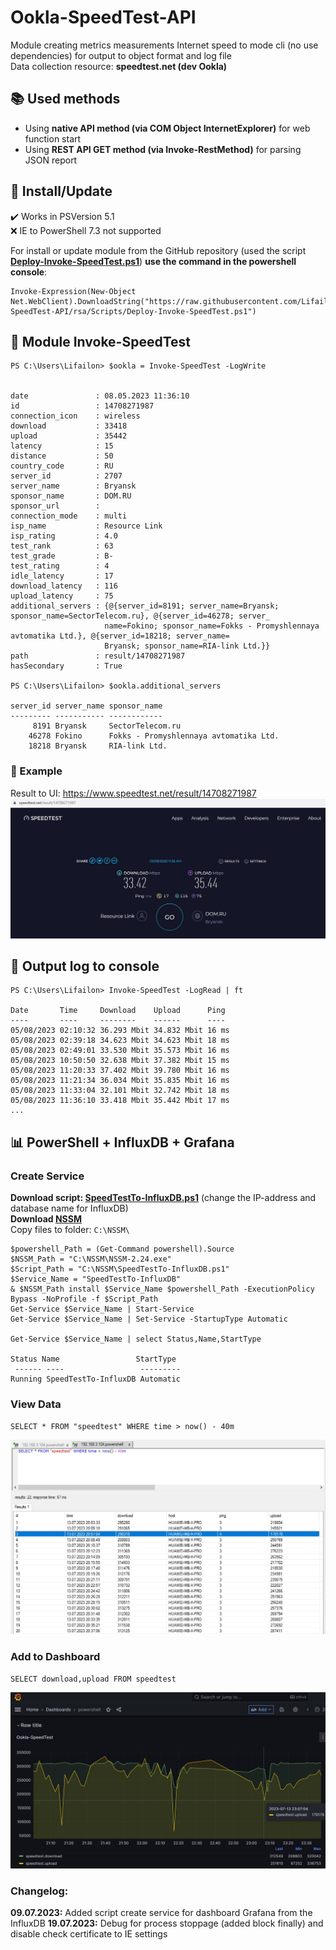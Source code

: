 # Ookla-SpeedTest-API
Module creating metrics measurements Internet speed to mode cli (no use dependencies) for output to object format and log file \
Data collection resource: **speedtest.net (dev Ookla)**

## 📚 Used methods
- Using **native API method (via COM Object InternetExplorer)** for web function start
- Using **REST API GET method (via Invoke-RestMethod)** for parsing JSON report

## 🚀 Install/Update

✔️ Works in PSVersion 5.1 \
❌ IE to PowerShell 7.3 not supported

For install or update module from the GitHub repository (used the script **[Deploy-Invoke-SpeedTest.ps1](https://github.com/Lifailon/Ookla-SpeedTest-API/blob/rsa/Scripts/Deploy-Invoke-SpeedTest.ps1)**) **use the command in the powershell console**:
```
Invoke-Expression(New-Object Net.WebClient).DownloadString("https://raw.githubusercontent.com/Lifailon/Ookla-SpeedTest-API/rsa/Scripts/Deploy-Invoke-SpeedTest.ps1")
```

## 🔔 Module Invoke-SpeedTest
```
PS C:\Users\Lifailon> $ookla = Invoke-SpeedTest -LogWrite


date               : 08.05.2023 11:36:10
id                 : 14708271987
connection_icon    : wireless
download           : 33418
upload             : 35442
latency            : 15
distance           : 50
country_code       : RU
server_id          : 2707
server_name        : Bryansk
sponsor_name       : DOM.RU
sponsor_url        :
connection_mode    : multi
isp_name           : Resource Link
isp_rating         : 4.0
test_rank          : 63
test_grade         : B-
test_rating        : 4
idle_latency       : 17
download_latency   : 116
upload_latency     : 75
additional_servers : {@{server_id=8191; server_name=Bryansk; sponsor_name=SectorTelecom.ru}, @{server_id=46278; server_
                     name=Fokino; sponsor_name=Fokks - Promyshlennaya avtomatika Ltd.}, @{server_id=18218; server_name=
                     Bryansk; sponsor_name=RIA-link Ltd.}}
path               : result/14708271987
hasSecondary       : True

PS C:\Users\Lifailon> $ookla.additional_servers

server_id server_name sponsor_name
--------- ----------- ------------
     8191 Bryansk     SectorTelecom.ru
    46278 Fokino      Fokks - Promyshlennaya avtomatika Ltd.
    18218 Bryansk     RIA-link Ltd.
```

### 🎉 Example
Result to UI: https://www.speedtest.net/result/14708271987 \
![Image alt](https://github.com/Lifailon/Ookla-SpeedTest-API/blob/rsa/Screen/UI.jpg)

## 📑 Output log to console
```
PS C:\Users\Lifailon> Invoke-SpeedTest -LogRead | ft

Date       Time     Download    Upload      Ping
----       ----     --------    ------      ----
05/08/2023 02:10:32 36.293 Mbit 34.832 Mbit 16 ms
05/08/2023 02:39:18 34.623 Mbit 34.623 Mbit 18 ms
05/08/2023 02:49:01 33.530 Mbit 35.573 Mbit 16 ms
05/08/2023 10:50:50 32.638 Mbit 37.382 Mbit 15 ms
05/08/2023 11:20:33 37.402 Mbit 39.780 Mbit 16 ms
05/08/2023 11:21:34 36.034 Mbit 35.835 Mbit 16 ms
05/08/2023 11:33:04 32.101 Mbit 32.742 Mbit 18 ms
05/08/2023 11:36:10 33.418 Mbit 35.442 Mbit 17 ms
...
```

## 📊 PowerShell + InfluxDB + Grafana

### Create Service

**Download script: [SpeedTestTo-InfluxDB.ps1](https://github.com/Lifailon/Ookla-SpeedTest-API/blob/rsa/Scripts/SpeedTestTo-InfluxDB.ps1)** (change the IP-address and database name for InfluxDB) \
**Download [NSSM](https://www.nssm.cc/download)** \
Copy files to folder: `C:\NSSM\`

```
$powershell_Path = (Get-Command powershell).Source
$NSSM_Path = "C:\NSSM\NSSM-2.24.exe"
$Script_Path = "C:\NSSM\SpeedTestTo-InfluxDB.ps1"
$Service_Name = "SpeedTestTo-InfluxDB"
& $NSSM_Path install $Service_Name $powershell_Path -ExecutionPolicy Bypass -NoProfile -f $Script_Path
Get-Service $Service_Name | Start-Service
Get-Service $Service_Name | Set-Service -StartupType Automatic

Get-Service $Service_Name | select Status,Name,StartType

Status Name                 StartType
 ------ ----                 ---------
Running SpeedTestTo-InfluxDB Automatic
```

### View Data

`SELECT * FROM "speedtest" WHERE time > now() - 40m`

![Image alt](https://github.com/Lifailon/Ookla-SpeedTest-API/blob/rsa/Screen/InfluxDB-Data.jpg)

### Add to Dashboard

`SELECT download,upload FROM speedtest`

![Image alt](https://github.com/Lifailon/Ookla-SpeedTest-API/blob/rsa/Screen/Grafana-Dashboard.jpg)

### Changelog:

**09.07.2023:** Added script create service for dashboard Grafana from the InfluxDB
**19.07.2023:** Debug for process stoppage (added block finally) and disable check certificate to IE settings
